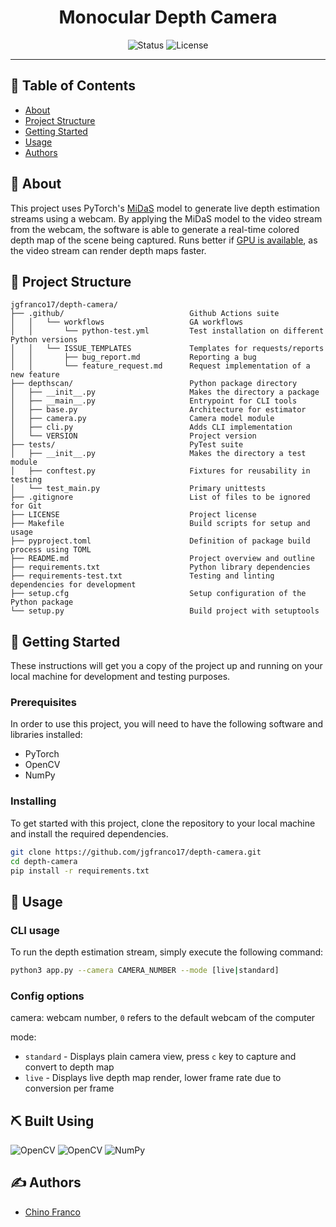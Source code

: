 <h1 align="center">Monocular Depth Camera</h1>

<div align="center">

![Status](https://img.shields.io/badge/status-active-success.svg)
![License](https://img.shields.io/github/license/jgfranco17/depth-camera?color=blue)

</div>

---

## 📝 Table of Contents

* [About](#about)
* [Project Structure](#structure)
* [Getting Started](#getting_started)
* [Usage](#usage)
* [Authors](#authors)

## 🔎 About <a name = "about"></a>

This project uses PyTorch's [MiDaS](https://pytorch.org/hub/intelisl_midas_v2/) model to generate live depth estimation streams using a webcam. By applying the MiDaS model to the video stream from the webcam, the software is able to generate a real-time colored depth map of the scene being captured. Runs better if [GPU is available](https://pytorch.org/docs/stable/notes/cuda.html), as the video stream can render depth maps faster.

## 🔧 Project Structure <a name = "structure"></a>

```text
jgfranco17/depth-camera/
├── .github/                            Github Actions suite
│   │   └── workflows                   GA workflows
│   │       └── python-test.yml         Test installation on different Python versions
│   │   └── ISSUE_TEMPLATES             Templates for requests/reports
│   │       ├── bug_report.md           Reporting a bug          
│   │       └── feature_request.md      Request implementation of a new feature
├── depthscan/                          Python package directory
│   ├── __init__.py                     Makes the directory a package
│   ├── __main__.py                     Entrypoint for CLI tools
│   ├── base.py                         Architecture for estimator
│   ├── camera.py                       Camera model module
│   ├── cli.py                          Adds CLI implementation
│   └── VERSION                         Project version
├── tests/                              PyTest suite
│   ├── __init__.py                     Makes the directory a test module
│   ├── conftest.py                     Fixtures for reusability in testing
│   └── test_main.py                    Primary unittests
├── .gitignore                          List of files to be ignored for Git 
├── LICENSE                             Project license
├── Makefile                            Build scripts for setup and usage
├── pyproject.toml                      Definition of package build process using TOML
├── README.md                           Project overview and outline
├── requirements.txt                    Python library dependencies
├── requirements-test.txt               Testing and linting dependencies for development
├── setup.cfg                           Setup configuration of the Python package
└── setup.py                            Build project with setuptools
```

## 🏁 Getting Started <a name = "getting_started"></a>

These instructions will get you a copy of the project up and running on your local machine for development and testing purposes.

### Prerequisites

In order to use this project, you will need to have the following software and libraries installed:  
* PyTorch
* OpenCV
* NumPy

### Installing

To get started with this project, clone the repository to your local machine and install the required dependencies.

```bash
git clone https://github.com/jgfranco17/depth-camera.git
cd depth-camera
pip install -r requirements.txt
```

## 🚀 Usage <a name = "usage"></a>

### CLI usage

To run the depth estimation stream, simply execute the following command:

```bash
python3 app.py --camera CAMERA_NUMBER --mode [live|standard]
```

### Config options

camera: webcam number, `0` refers to the default webcam of the computer  

mode:  
- `standard` - Displays plain camera view, press `c` key to capture and convert to depth map
- `live` - Displays live depth map render, lower frame rate due to conversion per frame

## ⛏️ Built Using <a name = "built_using"></a>
![OpenCV](https://img.shields.io/badge/PyTorch-1.13.0-orange?style=for-the-badge&logo=pytorch&logoColor=orange) ![OpenCV](https://img.shields.io/badge/OpenCV-4.6.0-orange?style=for-the-badge&logo=opencv&logoColor=orange) ![NumPy](https://img.shields.io/badge/numpy-1.23.4-orange?style=for-the-badge&logo=numpy&logoColor=orange)

## ✍️ Authors <a name = "authors"></a>

- [Chino Franco](https://github.com/jgfranco17)
